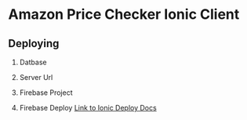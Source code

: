# Amazon Price Checker Ionic Client

## Deploying

1. Datbase

2. Server Url

3. Firebase Project

4. Firebase Deploy
[Link to Ionic Deploy Docs](https://ionicframework.com/docs/publishing/progressive-web-app)

